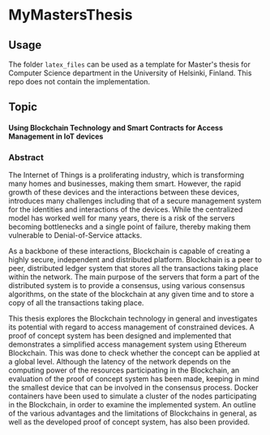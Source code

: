 # MyMastersThesis

## Usage

The folder `latex_files` can be used as a template for Master's thesis for Computer Science department in the University of Helsinki, Finland. This repo does not contain the implementation.

## Topic

#### Using Blockchain Technology and Smart Contracts for Access Management in IoT devices

### Abstract
The Internet of Things is a proliferating industry, which is transforming many homes and businesses, making them smart. However, the rapid growth of these devices and the interactions between these devices, introduces many challenges including that of a secure management system for the identities and interactions of the devices. While the centralized model has worked well for many years, there is a risk of the servers becoming bottlenecks and a single point of failure, thereby making them vulnerable to Denial-of-Service attacks. 

As a backbone of these interactions, Blockchain is capable of creating a highly secure, independent and distributed platform. Blockchain is a peer to peer, distributed ledger system that stores all the transactions taking place within the network. The main purpose of the servers that form a part of the distributed system is to provide a consensus, using various consensus algorithms, on the state of the blockchain at any given time and to store a copy of all the transactions taking place.

This thesis explores the Blockchain technology in general and investigates its potential with regard to access management of constrained devices. A proof of concept system has been designed and implemented that demonstrates a simplified access management system using Ethereum Blockchain. This was done to check whether the concept can be applied at a global level. Although the latency of the network depends on the computing power of the resources participating in the Blockchain, an evaluation of the proof of concept system has been made, keeping in mind the smallest device that can be involved in the consensus process. Docker containers have been used to simulate a cluster of the nodes participating in the Blockchain, in order to examine the implemented system. An outline of the various advantages and the limitations of Blockchains in general, as well as the developed proof of concept system, has also been provided.

